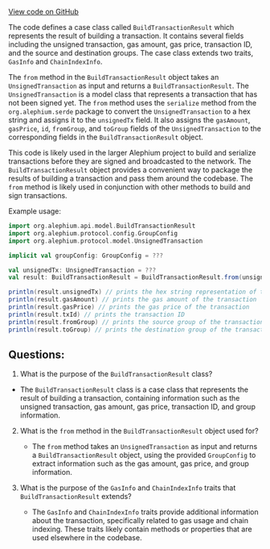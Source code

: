 [View code on GitHub](https://github.com/alephium/alephium/api/src/main/scala/org/alephium/api/model/BuildTransactionResult.scala)

The code defines a case class called `BuildTransactionResult` which represents the result of building a transaction. It contains several fields including the unsigned transaction, gas amount, gas price, transaction ID, and the source and destination groups. The case class extends two traits, `GasInfo` and `ChainIndexInfo`.

The `from` method in the `BuildTransactionResult` object takes an `UnsignedTransaction` as input and returns a `BuildTransactionResult`. The `UnsignedTransaction` is a model class that represents a transaction that has not been signed yet. The `from` method uses the `serialize` method from the `org.alephium.serde` package to convert the `UnsignedTransaction` to a hex string and assigns it to the `unsignedTx` field. It also assigns the `gasAmount`, `gasPrice`, `id`, `fromGroup`, and `toGroup` fields of the `UnsignedTransaction` to the corresponding fields in the `BuildTransactionResult` object.

This code is likely used in the larger Alephium project to build and serialize transactions before they are signed and broadcasted to the network. The `BuildTransactionResult` object provides a convenient way to package the results of building a transaction and pass them around the codebase. The `from` method is likely used in conjunction with other methods to build and sign transactions. 

Example usage:

```scala
import org.alephium.api.model.BuildTransactionResult
import org.alephium.protocol.config.GroupConfig
import org.alephium.protocol.model.UnsignedTransaction

implicit val groupConfig: GroupConfig = ???

val unsignedTx: UnsignedTransaction = ???
val result: BuildTransactionResult = BuildTransactionResult.from(unsignedTx)

println(result.unsignedTx) // prints the hex string representation of the unsigned transaction
println(result.gasAmount) // prints the gas amount of the transaction
println(result.gasPrice) // prints the gas price of the transaction
println(result.txId) // prints the transaction ID
println(result.fromGroup) // prints the source group of the transaction
println(result.toGroup) // prints the destination group of the transaction
```
## Questions: 
 1. What is the purpose of the `BuildTransactionResult` class?
   - The `BuildTransactionResult` class is a case class that represents the result of building a transaction, containing information such as the unsigned transaction, gas amount, gas price, transaction ID, and group information.

2. What is the `from` method in the `BuildTransactionResult` object used for?
   - The `from` method takes an `UnsignedTransaction` as input and returns a `BuildTransactionResult` object, using the provided `GroupConfig` to extract information such as the gas amount, gas price, and group information.

3. What is the purpose of the `GasInfo` and `ChainIndexInfo` traits that `BuildTransactionResult` extends?
   - The `GasInfo` and `ChainIndexInfo` traits provide additional information about the transaction, specifically related to gas usage and chain indexing. These traits likely contain methods or properties that are used elsewhere in the codebase.